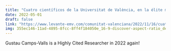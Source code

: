 ```yaml
---
title: "Cuatro científicos de la Universitat de València, en la élite mundial por las citas de sus artículos"
date: 2022-05-01
draft: false
link: "https://www.levante-emv.com/comunitat-valenciana/2022/11/16/cuatro-cientificos-universitat-valencia-elite-78655408.html"
img: 355ec146-11ad-4895-8fcc-8ff4f184050e_16-9-discover-aspect-ratio_default_0.webp
---
```


Gustau Camps-Valls is a Highly Cited Researcher in 2022 again!
